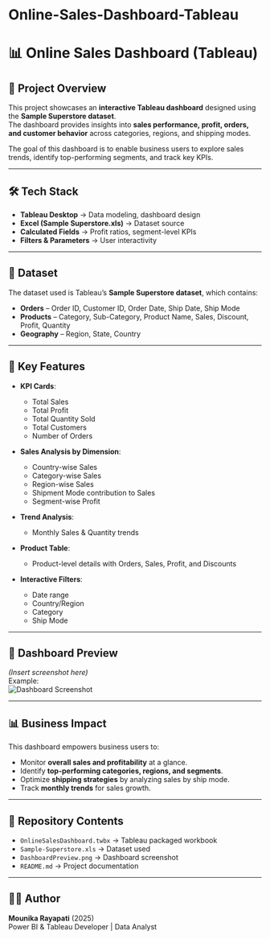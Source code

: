 # Online-Sales-Dashboard-Tableau
# 📊 Online Sales Dashboard (Tableau)

## 📌 Project Overview
This project showcases an **interactive Tableau dashboard** designed using the **Sample Superstore dataset**.  
The dashboard provides insights into **sales performance, profit, orders, and customer behavior** across categories, regions, and shipping modes.  

The goal of this dashboard is to enable business users to explore sales trends, identify top-performing segments, and track key KPIs.

---

## 🛠️ Tech Stack
- **Tableau Desktop** → Data modeling, dashboard design  
- **Excel (Sample Superstore.xls)** → Dataset source  
- **Calculated Fields** → Profit ratios, segment-level KPIs  
- **Filters & Parameters** → User interactivity  

---

## 📂 Dataset
The dataset used is Tableau’s **Sample Superstore dataset**, which contains:  
- **Orders** – Order ID, Customer ID, Order Date, Ship Date, Ship Mode  
- **Products** – Category, Sub-Category, Product Name, Sales, Discount, Profit, Quantity  
- **Geography** – Region, State, Country  

---

## 🔑 Key Features
- **KPI Cards**:  
  - Total Sales  
  - Total Profit  
  - Total Quantity Sold  
  - Total Customers  
  - Number of Orders  

- **Sales Analysis by Dimension**:  
  - Country-wise Sales  
  - Category-wise Sales  
  - Region-wise Sales  
  - Shipment Mode contribution to Sales  
  - Segment-wise Profit  

- **Trend Analysis**:  
  - Monthly Sales & Quantity trends  

- **Product Table**:  
  - Product-level details with Orders, Sales, Profit, and Discounts  

- **Interactive Filters**:  
  - Date range  
  - Country/Region  
  - Category  
  - Ship Mode  

---

## 📸 Dashboard Preview
*(Insert screenshot here)*  
Example:  
![Dashboard Screenshot]([Screenshots/OnlineSalesDashboard.png](https://github.com/rayapatimounika/Online-Sales-Dashboard-Tableau/blob/main/Online%20Sales%20Dashboard.png))

---

## 📊 Business Impact
This dashboard empowers business users to:  
- Monitor **overall sales and profitability** at a glance.  
- Identify **top-performing categories, regions, and segments**.  
- Optimize **shipping strategies** by analyzing sales by ship mode.  
- Track **monthly trends** for sales growth.  

---

## 📂 Repository Contents
- `OnlineSalesDashboard.twbx` → Tableau packaged workbook  
- `Sample-Superstore.xls` → Dataset used  
- `DashboardPreview.png` → Dashboard screenshot  
- `README.md` → Project documentation  

---

## 👩‍💻 Author
**Mounika Rayapati** (2025)  
Power BI & Tableau Developer | Data Analyst  


